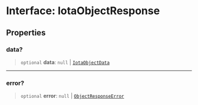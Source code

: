 # Interface: IotaObjectResponse

## Properties

### data?

> `optional` **data**: `null` \| [`IotaObjectData`](IotaObjectData.md)

***

### error?

> `optional` **error**: `null` \| [`ObjectResponseError`](../type-aliases/ObjectResponseError.md)
